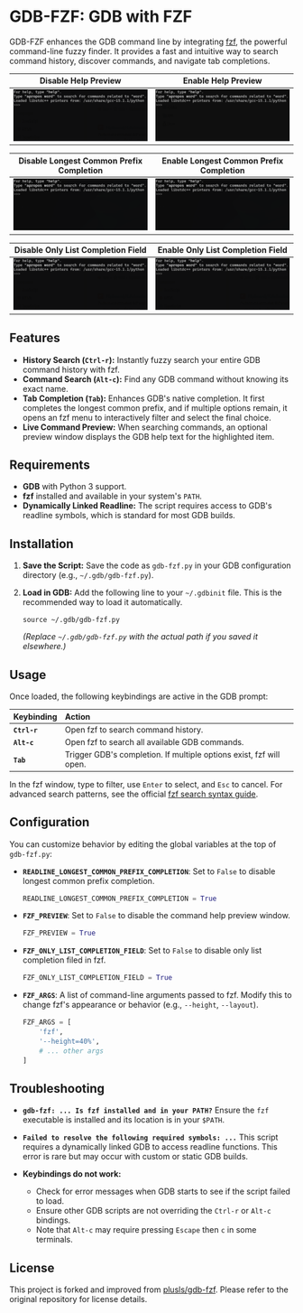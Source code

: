# GDB-FZF: GDB with FZF

GDB-FZF enhances the GDB command line by integrating [fzf](https://github.com/junegunn/fzf), the powerful command-line fuzzy finder. It provides a fast and intuitive way to search command history, discover commands, and navigate tab completions.

|                 Disable Help Preview                  |                 Enable Help Preview                 |
| :---------------------------------------------------: | :-------------------------------------------------: |
| ![disable_help_preview](resources/disable_help_preview.gif) | ![enable_help_preview](resources/enable_help_preview.gif) |

|                           Disable Longest Common Prefix Completion                            |                           Enable Longest Common Prefix Completion                           |
| :-------------------------------------------------------------------------------------------: | :-----------------------------------------------------------------------------------------: |
| ![disable_longest_common_prefix_completion](resources/disable_longest_common_prefix_completion.gif) | ![enable_longest_common_prefix_completion](resources/enable_longest_common_prefix_completion.gif) |

|                        Disable Only List Completion Field                         |                        Enable Only List Completion Field                        |
| :-------------------------------------------------------------------------------: | :-----------------------------------------------------------------------------: |
| ![disable_only_list_completion_field](resources/disable_only_list_completion_field.gif) | ![enable_only_list_completion_field](resources/enable_only_list_completion_field.gif) |

## Features

  - **History Search (`Ctrl-r`):** Instantly fuzzy search your entire GDB command history with fzf.
  - **Command Search (`Alt-c`):** Find any GDB command without knowing its exact name.
  - **Tab Completion (`Tab`):** Enhances GDB's native completion. It first completes the longest common prefix, and if multiple options remain, it opens an fzf menu to interactively filter and select the final choice.
  - **Live Command Preview:** When searching commands, an optional preview window displays the GDB help text for the highlighted item.

## Requirements

  - **GDB** with Python 3 support.
  - **fzf** installed and available in your system's `PATH`.
  - **Dynamically Linked Readline:** The script requires access to GDB's readline symbols, which is standard for most GDB builds.

## Installation

1.  **Save the Script:**
    Save the code as `gdb-fzf.py` in your GDB configuration directory (e.g., `~/.gdb/gdb-fzf.py`).

2.  **Load in GDB:**
    Add the following line to your `~/.gdbinit` file. This is the recommended way to load it automatically.

    ```gdb
    source ~/.gdb/gdb-fzf.py
    ```

    *(Replace `~/.gdb/gdb-fzf.py` with the actual path if you saved it elsewhere.)*

## Usage

Once loaded, the following keybindings are active in the GDB prompt:

| Keybinding      | Action                                                                   |
| :-------------- | :----------------------------------------------------------------------- |
| **`Ctrl-r`** | Open fzf to search command history.                                      |
| **`Alt-c`** | Open fzf to search all available GDB commands.                           |
| **`Tab`** | Trigger GDB's completion. If multiple options exist, fzf will open.      |

In the fzf window, type to filter, use `Enter` to select, and `Esc` to cancel. For advanced search patterns, see the official [fzf search syntax guide](https://github.com/junegunn/fzf?tab=readme-ov-file#search-syntax).

## Configuration

You can customize behavior by editing the global variables at the top of `gdb-fzf.py`:

  - **`READLINE_LONGEST_COMMON_PREFIX_COMPLETION`**:
    Set to `False` to disable longest common prefix completion.

    ```python
    READLINE_LONGEST_COMMON_PREFIX_COMPLETION = True
    ```

  - **`FZF_PREVIEW`**:
    Set to `False` to disable the command help preview window.

    ```python
    FZF_PREVIEW = True
    ```

  - **`FZF_ONLY_LIST_COMPLETION_FIELD`**:
    Set to `False` to disable only list completion filed in fzf.

    ```python
    FZF_ONLY_LIST_COMPLETION_FIELD = True
    ```

  - **`FZF_ARGS`**:
    A list of command-line arguments passed to fzf. Modify this to change fzf's appearance or behavior (e.g., `--height`, `--layout`).

    ```python
    FZF_ARGS = [
        'fzf',
        '--height=40%',
        # ... other args
    ]
    ```

## Troubleshooting

  - **`gdb-fzf: ... Is fzf installed and in your PATH?`**
    Ensure the `fzf` executable is installed and its location is in your `$PATH`.

  - **`Failed to resolve the following required symbols: ...`**
    This script requires a dynamically linked GDB to access readline functions. This error is rare but may occur with custom or static GDB builds.

  - **Keybindings do not work:**

      - Check for error messages when GDB starts to see if the script failed to load.
      - Ensure other GDB scripts are not overriding the `Ctrl-r` or `Alt-c` bindings.
      - Note that `Alt-c` may require pressing `Escape` then `c` in some terminals.

## License

This project is forked and improved from [plusls/gdb-fzf](https://github.com/plusls/gdb-fzf). Please refer to the original repository for license details.
